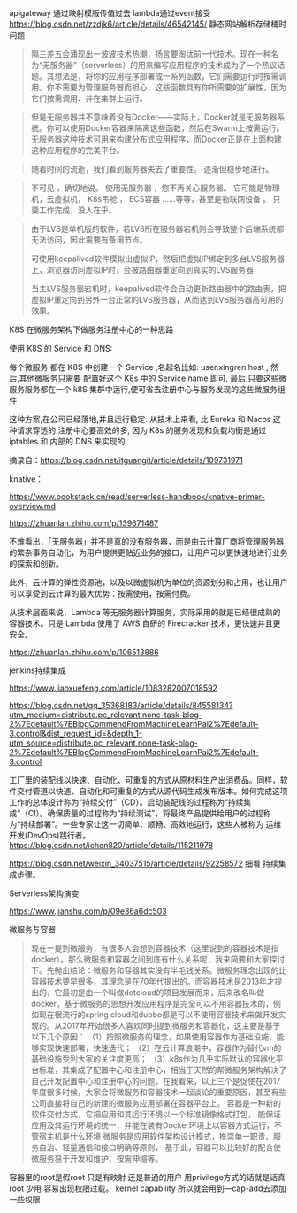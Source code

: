 apigateway 通过映射模版传值过去 lambda通过event接受
https://blog.csdn.net/zzdjk6/article/details/46542145/ 静态网站解析存储桶时问题

<span id="busuanzi_container_site_pv" style='display:none'>
    本站总访问量<span id="busuanzi_value_site_pv"></span>次|<br>
    本站访客数：<span id="busuanzi_value_site_uv"></span>人次<br>
</span>

> 隔三差五会涌现出一波波技术热潮，扬言要淘汰前一代技术。现在一种名为“无服务器”（serverless）的用来编写应用程序的技术成为了一个热议话题。其想法是，将你的应用程序部署成一系列函数，它们需要运行时按需调用。你不需要为管理服务器而担心，这些函数具有你所需要的扩展性，因为它们按需调用、并在集群上运行。

> 但是无服务器并不意味着没有Docker――实际上，Docker就是无服务器系统。你可以使用Docker容器来隔离这些函数，然后在Swarm上按需运行。无服务器这种技术可用来构建分布式应用程序，而Docker正是在上面构建这种应用程序的完美平台。

>随着时间的流逝，我们看到服务器失去了重要性。 逐渐但稳步地进行。

 > 不可见 ，确切地说。
 > 使用无服务器 ，您不再关心服务器。 它可能是物理机，云虚拟机， K8s吊舱 ， ECS容器 ……等等，甚至是物联网设备 。
 > 只要工作完成，没人在乎。

> 由于LVS是单机版的软件，若LVS所在服务器宕机则会导致整个后端系统都无法访问，因此需要有备用节点。
>
> 可使用keepalived软件模拟出虚拟IP，然后把虚拟IP绑定到多台LVS服务器上，浏览器访问虚拟IP时，会被路由器重定向到真实的LVS服务器
>
> 当主LVS服务器宕机时，keepalived软件会自动更新路由器中的路由表，把虚拟IP重定向到另外一台正常的LVS服务器，从而达到LVS服务器高可用的效果。

K8S 在微服务架构下做服务注册中心的一种思路

使用 K8S 的 Service 和 DNS:

每个微服务 都在 K8S 中创建一个 Service ,名起名比如: user.xingren.host ,
然后,其他微服务只需要 配置好这个 K8s 中的 Service name 即可,
最后,只要这些微服务服务都在一个 k8S 集群中运行,便可省去注册中心与服务发现的这些微服务组件

这种方案,在公司已经落地,并且运行稳定. 从技术上来看, 比 Eureka 和 Nacos 这种请求穿透的 注册中心要高效的多, 因为 K8s 的服务发现和负载均衡是通过 iptables 和 内部的 DNS 来实现的

摘录自：https://blog.csdn.net/itguangit/article/details/109731971

knative：

https://www.bookstack.cn/read/serverless-handbook/knative-primer-overview.md

https://zhuanlan.zhihu.com/p/139671487



不难看出，「无服务器」并不是真的没有服务器，而是由云计算厂商将管理服务器的繁杂事务自动化，为用户提供更贴近业务的接口，让用户可以更快速地进行业务的探索和创新。

此外，云计算的弹性资源池，以及以微虚拟机为单位的资源划分和占用，也让用户可以享受到云计算的最大优势：按需使用，按需付费。

从技术层面来说，Lambda 等无服务器计算服务，实际采用的就是已经很成熟的容器技术。只是 Lambda 使用了 AWS 自研的 Firecracker 技术，更快速并且更安全。

https://zhuanlan.zhihu.com/p/106513886



jenkins持续集成

https://www.liaoxuefeng.com/article/1083282007018592

https://blog.csdn.net/qq_35368183/article/details/84558134?utm_medium=distribute.pc_relevant.none-task-blog-2%7Edefault%7EBlogCommendFromMachineLearnPai2%7Edefault-3.control&dist_request_id=&depth_1-utm_source=distribute.pc_relevant.none-task-blog-2%7Edefault%7EBlogCommendFromMachineLearnPai2%7Edefault-3.control



工厂里的装配线以快速、自动化、可重复的方式从原材料生产出消费品。同样，软件交付管道以快速、自动化和可重复的方式从源代码生成发布版本。如何完成这项工作的总体设计称为“持续交付”（CD）。启动装配线的过程称为“持续集成”（CI）。确保质量的过程称为“持续测试”，将最终产品提供给用户的过程称为“持续部署”。一些专家让这一切简单、顺畅、高效地运行，这些人被称为 运维开发(DevOps)践行者。
https://blog.csdn.net/ichen820/article/details/115211978

https://blog.csdn.net/weixin_34037515/article/details/92258572  细看 持续集成步骤。



Serverless架构演变

https://www.jianshu.com/p/09e36a6dc503


微服务与容器
> 现在一提到微服务，有很多人会想到容器技术（这里说到的容器技术是指docker）。那么微服务和容器之间到底有什么关系呢，我来简要和大家探讨下。先抛出结论：微服务和容器其实没有半毛钱关系。微服务理念出现的比容器技术要早很多，其理念是在70年代提出的。而容器技术是2013年才提出的，它最初是由一个叫做dotcloud的项目发展而来，后来改名叫做docker。基于微服务的思想开发应用程序是完全可以不用容器技术的，例如现在很流行的spring cloud和dubbo都是可以不使用容器技术来做开发实现的。从2017年开始很多人喜欢同时提到微服务和容器化，这主要是基于以下几个原因：
  （1）按照微服务的理念，如果使用容器作为基础设施，能够实现快速部署，快速迭代；
  （2）在云计算浪潮中，容器作为替代vm的基础设施受到大家的关注度更高；
  （3）k8s作为几乎实际默认的容器化平台标准，其集成了配置中心和注册中心，相当于天然的帮微服务架构解决了自己开发配置中心和注册中心的问题。在我看来，以上三个是促使在2017年度很多时候，大家会将微服务和容器技术一起谈论的重要原因，甚至有些公司直接将自己的新建的微服务应用部署在容器平台上。
  容器是一种新的软件交付方式，它把应用和其运行环境以一个标准镜像格式打包， 能保证应用及其运行环境的统一，并能在装有Docker环境上以容器方式运行，不管宿主机是什么环境
  微服务是应用软件架构设计模式，推崇单一职责、服务自治、轻量通信和接口明确等原则， 基于此，容器可以比较好的配合使微服务易于开发和维护、按需伸缩等。


容器里的root是假root 只是有映射 还是普通的用户
用privilege方式的话就是话真root 少用 容易出现权限过载。
kernel capability
所以就会用到—cap-add去添加一些权限 
